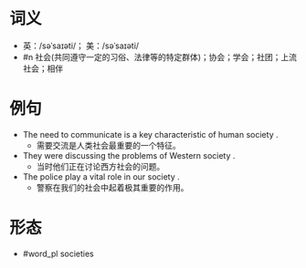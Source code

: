 # 词义
- 英：/səˈsaɪəti/； 美：/səˈsaɪəti/
- #n 社会(共同遵守一定的习俗、法律等的特定群体)；协会；学会；社团；上流社会；相伴
# 例句
- The need to communicate is a key characteristic of human society .
	- 需要交流是人类社会最重要的一个特征。
- They were discussing the problems of Western society .
	- 当时他们正在讨论西方社会的问题。
- The police play a vital role in our society .
	- 警察在我们的社会中起着极其重要的作用。
# 形态
- #word_pl societies
